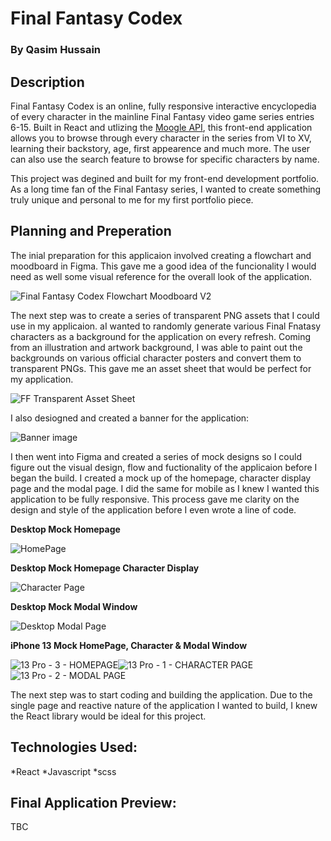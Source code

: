 # Final Fantasy Codex

### By Qasim Hussain

## Description

Final Fantasy Codex is an online, fully responsive interactive encyclopedia of every character in the mainline Final Fantasy video game series entries 6-15. Built in React and utlizing the [Moogle API](https://www.moogleapi.com/), this front-end application allows you to browse through every character in the series from VI to XV, learning their backstory, age, first appearence and much more. The user can also use the search feature to browse for specific characters by name.

This project was degined and built for my front-end development portfolio. As a long time fan of the Final Fantasy series, I wanted to create something truly unique and personal to me for my first portfolio piece.

## Planning and Preperation

The inial preparation for this applicaion involved creating a flowchart and moodboard in Figma. This gave me a good idea of the funcionality I would need as well some visual reference for the overall look of the application.



![Final Fantasy Codex Flowchart   Moodboard V2](https://user-images.githubusercontent.com/98174866/157287855-a51f4114-ad73-4aa4-a12e-298f2dfe6d35.jpg)


The next step was to create a series of transparent PNG assets that I could use in my applicaion. aI wanted to randomly generate various Final Fnatasy characters as a background for the application on every refresh. Coming from an illustration and artwork background, I was able to paint out the backgrounds on various official character posters and convert them to transparent PNGs. This gave me an asset sheet that would be perfect for my application.


![FF Transparent Asset Sheet](https://user-images.githubusercontent.com/98174866/157290174-1bdef332-450d-48b1-9369-2db8ab498fe0.png)



I also desiogned and created a banner for the application:


![Banner image](https://user-images.githubusercontent.com/98174866/157288164-8adad508-ba7f-4f35-9961-1936effeb1e8.jpg)


I then went into Figma and created a series of mock designs so I could figure out the visual design, flow and fuctionality of the applicaion before I began the build. I created a mock up of the homepage, character display page and the modal page. I did the same for mobile as I knew I wanted this application to be fully responsive. This process gave me  clarity on the design and style of the application before I even wrote a line of code.



**Desktop Mock Homepage**

![HomePage](https://user-images.githubusercontent.com/98174866/157289018-fa011dfa-fd98-47c1-a124-dbe9d876755c.jpg)


**Desktop Mock Homepage Character Display**

![Character Page](https://user-images.githubusercontent.com/98174866/157289055-a21be0b8-3a41-4c86-9fb0-8ce02813fb14.jpg)

**Desktop Mock Modal Window**

![Desktop Modal Page](https://user-images.githubusercontent.com/98174866/157289167-8e23bda1-ed1b-45e3-8eda-2033d8ad8a2a.jpg)


**iPhone 13 Mock HomePage, Character & Modal Window**

![13 Pro - 3 - HOMEPAGE](https://user-images.githubusercontent.com/98174866/157290213-6bfaef1d-2ef9-464f-8cf0-19023154d9de.jpg)![13 Pro - 1 - CHARACTER PAGE](https://user-images.githubusercontent.com/98174866/157290226-05ab657e-d0f6-4544-93df-90412ec5f0fb.jpg)![13 Pro - 2 - MODAL PAGE](https://user-images.githubusercontent.com/98174866/157290237-3217e607-5aee-4e0f-af96-bc62a6b9d4b7.jpg)


The next step was to start coding and building the application. Due to the single page and reactive nature of the application I wanted to build, I knew the React library would be ideal for this project.

## Technologies Used:

*React
*Javascript
*scss

## Final Application Preview:

TBC

